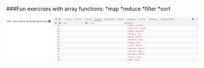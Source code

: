 ###Fun exercises with array functions:
*map
*reduce
*filter
*sort

![project snapshot](./Capture.PNG)

